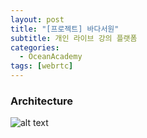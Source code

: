 ```yaml
---
layout: post
title: "[프로젝트] 바다서원"
subtitle: 개인 라이브 강의 플랫폼
categories: 
  - OceanAcademy
tags: [webrtc]
---
```


### 

### Architecture

![alt text]({{site.url}}/PostImages/2024-10-22-OceanAcademy/architecture.png)
